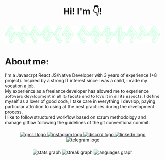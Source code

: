 <h1 align="center">Hi! I'm 👇!</h1>

![Screenshot](banner.png)

# About me:
I'm a Javascript React JS/Native Developer with 3 years of experience (+8 project). Inspired by a strong IT interest since I was a child, i made my vocation a job. <br>
My experience as a freelance developer has allowed me to experience software development in all its facets and to love it in all its aspects.
I define myself as a lover of good code, I take care in everything I develop, paying particular attention to using all the best practices during the development process. <br>
I like to follow structured workflow based on scrum methodology and manage gitflow following the guidelines of the git conventional commit.

### 

<div align="center">
  <a href="salvatore.nicola.cannata@gmail.com" target="_blank">
    <img src="https://img.shields.io/static/v1?message=Gmail&logo=gmail&label=&color=D14836&logoColor=white&labelColor=&style=for-the-badge" height="23" alt="gmail logo"  />
  </a>
  <a href="https://www.instagram.com/karabash._/" target="_blank">
    <img src="https://img.shields.io/static/v1?message=Instagram&logo=instagram&label=&color=E4405F&logoColor=white&labelColor=&style=for-the-badge" height="23" alt="instagram logo"  />
  </a>
  <a href="zRonjn #7897" target="_blank">
    <img src="https://img.shields.io/static/v1?message=Discord&logo=discord&label=&color=7289DA&logoColor=white&labelColor=&style=for-the-badge" height="23" alt="discord logo"  />
  </a>
  <a href="https://www.linkedin.com/in/salvatore-nicola-cannata/" target="_blank">
    <img src="https://img.shields.io/static/v1?message=LinkedIn&logo=linkedin&label=&color=0077B5&logoColor=white&labelColor=&style=for-the-badge" height="23" alt="linkedin logo"  />
  </a>
  <a href="https://t.me/xKarabash" target="_blank">
    <img src="https://img.shields.io/static/v1?message=Telegram&logo=telegram&label=&color=2CA5E0&logoColor=white&labelColor=&style=for-the-badge" height="23" alt="telegram logo"  />
  </a>
</div>

###

<div align="center">
  <img src="https://github-readme-stats.vercel.app/api?username=ncannata-dev&hide_title=false&hide_rank=false&show_icons=true&include_all_commits=true&count_private=true&disable_animations=false&theme=dark&locale=en&hide_border=true" height="110" alt="stats graph"  />
  <img src="https://streak-stats.demolab.com?user=ncannata-dev&locale=en&mode=daily&theme=dark&hide_border=true&border_radius=5" height="110" alt="streak graph"  />
  <img src="https://github-readme-stats.vercel.app/api/top-langs?username=ncannata-dev&locale=en&hide_title=false&layout=compact&card_width=320&langs_count=5&theme=dark&hide_border=true" height="110" alt="languages graph"  />
</div>
